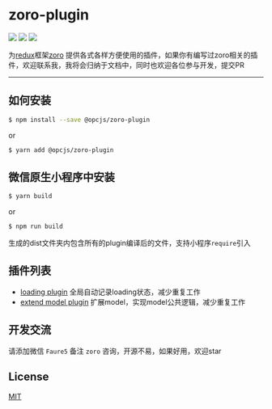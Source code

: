 # zoro-plugin

[![](https://img.shields.io/npm/v/@opcjs/zoro-plugin.svg?style=flat-square)](https://npmjs.org/package/@opcjs/zoro-plugin)
[![](https://img.shields.io/npm/dt/@opcjs/zoro-plugin.svg?style=flat-square)](https://npmjs.org/package/@opcjs/zoro-plugin)
[![](https://img.shields.io/npm/l/@opcjs/zoro-plugin.svg?style=flat-square)](https://npmjs.org/package/@opcjs/zoro-plugin)

为[redux](https://github.com/reactjs/redux)框架[zoro](https://github.com/FaureWu/zoro) 提供各式各样方便使用的插件，如果你有编写过zoro相关的插件，欢迎联系我，我将会归纳于文档中，同时也欢迎各位参与开发，提交PR

---

## 如何安装
```bash
$ npm install --save @opcjs/zoro-plugin
```

or

```bash
$ yarn add @opcjs/zoro-plugin
```

## 微信原生小程序中安装
```bash
$ yarn build
```

or
```bash
$ npm run build
```

生成的dist文件夹内包含所有的plugin编译后的文件，支持小程序`require`引入

## 插件列表

* [loading plugin](./doc/LOADING_PLUGIN.md) 全局自动记录loading状态，减少重复工作
* [extend model plugin](./doc/EXTEND_MODEL_PLUGIN.md) 扩展model，实现model公共逻辑，减少重复工作

## 开发交流

请添加微信 `Faure5` 备注 `zoro` 咨询，开源不易，如果好用，欢迎star

## License

[MIT](https://tldrlegal.com/license/mit-license)

